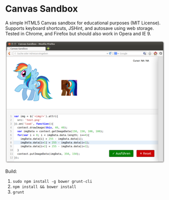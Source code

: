 Canvas Sandbox
==============

A simple HTML5 Canvas sandbox for educational purposes (MIT License). Supports
keyboard shortcuts, JSHint, and autosave using web storage. Tested in Chrome,
and Firefox but should also work in Opera and IE 9.

![Screenshot](https://github.com/SirPepe/CanvasSandbox/raw/master/screenshot.png)

Build:

  1. `sudo npm install -g bower grunt-cli`
  2. `npm install && bower install`
  3. `grunt`